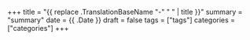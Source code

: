+++
title = "{{ replace .TranslationBaseName "-" " " | title }}"
summary = "summary"
date = {{ .Date }}
draft = false
tags = ["tags"]
categories = ["categories"]
+++

